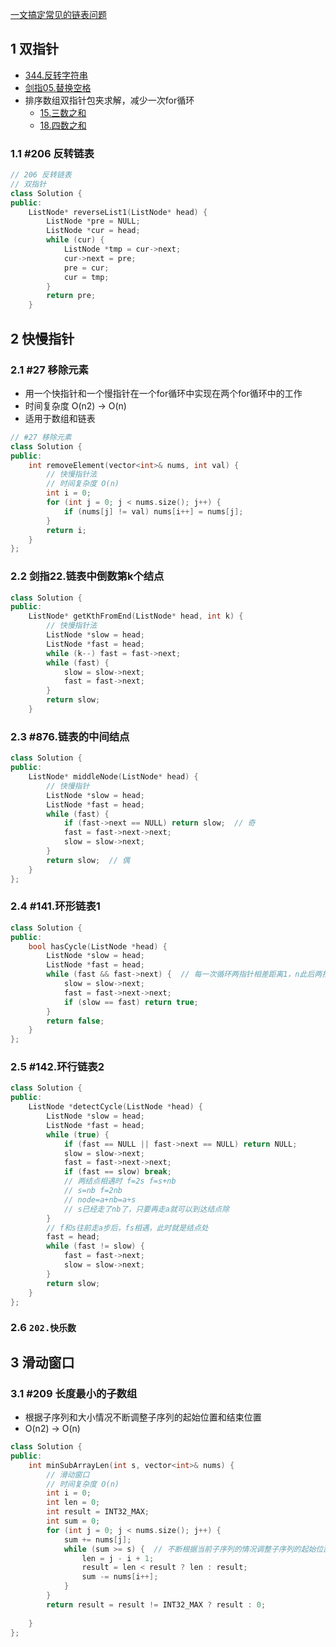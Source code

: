 [一文搞定常见的链表问题](https://blog.csdn.net/waveleting/article/details/108991903)

## 1 双指针 
* [344.反转字符串](https://github.com/Yiming-Zuo/Diary-2021/blob/main/leetcode/344.反转字符串.cpp)
* [剑指05.替换空格](https://github.com/Yiming-Zuo/Diary-2021/blob/main/leetcode/剑指05.替换空格.cpp)
* 排序数组双指针包夹求解，减少一次for循环
    * [15.三数之和](https://github.com/Yiming-Zuo/Diary-2021/blob/main/leetcode/15.三数之和.cpp)
    * [18.四数之和](https://github.com/Yiming-Zuo/Diary-2021/blob/main/leetcode/15.四数之和.cpp)
### 1.1 #206 反转链表

```cpp
// 206 反转链表
// 双指针
class Solution {
public:
    ListNode* reverseList1(ListNode* head) {
        ListNode *pre = NULL;
        ListNode *cur = head;
        while (cur) {
            ListNode *tmp = cur->next;
            cur->next = pre;
            pre = cur;
            cur = tmp;
        }
        return pre;
    }
```

## 2 快慢指针

### 2.1 #27 移除元素
* 用一个快指针和一个慢指针在一个for循环中实现在两个for循环中的工作
* 时间复杂度 O(n2) -> O(n)
* 适用于数组和链表

```cpp
// #27 移除元素
class Solution {
public:
    int removeElement(vector<int>& nums, int val) {
        // 快慢指针法
        // 时间复杂度 O(n)
        int i = 0;
        for (int j = 0; j < nums.size(); j++) {
            if (nums[j] != val) nums[i++] = nums[j];
        }
        return i;
    }
};
```

### 2.2 剑指22.链表中倒数第k个结点

```cpp
class Solution {
public:
    ListNode* getKthFromEnd(ListNode* head, int k) {
        // 快慢指针法
        ListNode *slow = head;
        ListNode *fast = head;
        while (k--) fast = fast->next;
        while (fast) {
            slow = slow->next;
            fast = fast->next;
        }
        return slow;
    }
```

### 2.3 #876.链表的中间结点

```cpp
class Solution {
public:
    ListNode* middleNode(ListNode* head) {
        // 快慢指针
        ListNode *slow = head;
        ListNode *fast = head;
        while (fast) {
            if (fast->next == NULL) return slow;  // 奇
            fast = fast->next->next;
            slow = slow->next;
        }
        return slow;  // 偶
    }
};
```

### 2.4 #141.环形链表1

```cpp
class Solution {
public:
    bool hasCycle(ListNode *head) {
        ListNode *slow = head;
        ListNode *fast = head;
        while (fast && fast->next) {  // 每一次循环两指针相差距离1，n此后两指针相遇。
            slow = slow->next;
            fast = fast->next->next;
            if (slow == fast) return true;
        }
        return false;
    }
};
```

### 2.5 #142.环行链表2 

```cpp
class Solution {
public:
    ListNode *detectCycle(ListNode *head) {
        ListNode *slow = head;
        ListNode *fast = head;
        while (true) {
            if (fast == NULL || fast->next == NULL) return NULL;
            slow = slow->next;
            fast = fast->next->next;
            if (fast == slow) break;
            // 两结点相遇时 f=2s f=s+nb
            // s=nb f=2nb
            // node=a+nb=a+s
            // s已经走了nb了，只要再走a就可以到达结点除
        }
        // f和s往前走a步后，fs相遇，此时就是结点处
        fast = head;
        while (fast != slow) {
            fast = fast->next;
            slow = slow->next;
        }
        return slow;
    }
};
```

### 2.6 `202.快乐数`

## 3 滑动窗口

### 3.1 #209 长度最小的子数组
* 根据子序列和大小情况不断调整子序列的起始位置和结束位置
* O(n2) -> O(n)

```cpp
class Solution {
public:
    int minSubArrayLen(int s, vector<int>& nums) {
        // 滑动窗口
        // 时间复杂度 O(n)
        int i = 0;
        int len = 0;
        int result = INT32_MAX;
        int sum = 0;
        for (int j = 0; j < nums.size(); j++) {
            sum += nums[j];
            while (sum >= s) {  // 不断根据当前子序列的情况调整子序列的起始位置和结束位置
                len = j - i + 1;
                result = len < result ? len : result;
                sum -= nums[i++];
            }
        }
        return result = result != INT32_MAX ? result : 0;
        
    }
};
```